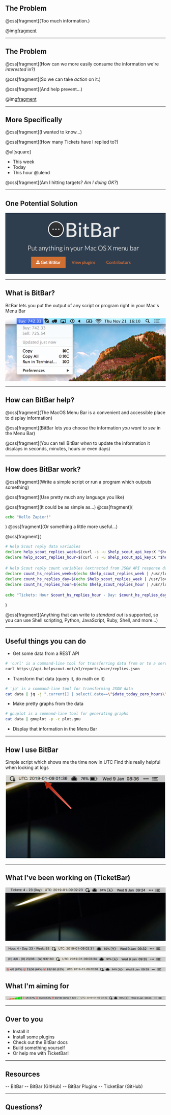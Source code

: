 ## The Problem

@css[fragment](Too much information.)

@img[fragment](https://media.giphy.com/media/3o6gDSdED1B5wjC2Gc/giphy.gif)

---

## The Problem

@css[fragment](How can we more easily consume the information we're *interested* in?)

@css[fragment](So we can take *action* on it.)

@css[fragment](And help prevent...)

@img[fragment](https://media.giphy.com/media/R0kVcQUow2Xtu/giphy.gif)

---

## More Specifically

@css[fragment](I wanted to know...)

@css[fragment](How many Tickets have I replied to?)

@ul[square]
- This week
- Today
- This hour
@ulend

@css[fragment](Am I hitting targets? *Am I doing OK?*)

---

## One Potential Solution

![BitBar](template/img/bitbar.png)

---

## What is BitBar?

BitBar lets you put the output of any script or program right in your Mac's Menu Bar

![BitBar Preview](template/img/bitbar-preview.png)

---

## How can BitBar help?

@css[fragment](The MacOS Menu Bar is a convenient and accessible place to display information)

@css[fragment](BitBar lets *you* choose the information *you want to see* in the Menu Bar)

@css[fragment](You can tell BitBar *when* to update the information it displays in seconds, minutes, hours or even days)

---

## How does BitBar work?

@css[fragment](Write a simple script or run a program which outputs something)

@css[fragment](Use pretty much any language you like)

@css[fragment](It could be as simple as...)
@css[fragment](
```bash
echo "Hello Zapier!"
```
)
@css[fragment](Or something a little more useful...)

@css[fragment](
```bash
# Help Scout reply data variables
declare help_scout_replies_week=$(curl -s -u $help_scout_api_key:X "$help_scout_url?start=$start_date_this_week&end=$end_date_this_week&viewBy=day&user=$help_scout_user_id")
declare help_scout_replies_hour=$(curl -s -u $help_scout_api_key:X "$help_scout_url?start=$start_date_this_hour&end=$end_date_this_hour&viewBy=day&user=$help_scout_user_id")

# Help Scout reply count variables (extracted from JSON API response data using 'jq')
declare count_hs_replies_week=$(echo $help_scout_replies_week | /usr/local/bin/jq -j -s 'map(.current[].replies) | add')
declare count_hs_replies_day=$(echo $help_scout_replies_week | /usr/local/bin/jq -j ".current[] | select(.date==\"$date_today_zero_hours\").replies")
declare count_hs_replies_hour=$(echo $help_scout_replies_hour | /usr/local/bin/jq -j '.current[0].replies')

echo "Tickets: Hour $count_hs_replies_hour - Day: $count_hs_replies_day -  Week: count_hs_replies_week | size=12"
```
)

@css[fragment](Anything that can write to *standard out* is supported, so you can use Shell scripting, Python, JavaScript, Ruby, Shell, and more...)

---

## Useful things you can do

- Get some data from a REST API
```bash
# 'curl' is a command-line tool for transferring data from or to a servers
curl https://api.helpscout.net/v1/reports/user/replies.json
```
- Transform that data (query it, do math on it)
```bash
# 'jq' is a command-line tool for transforming JSON data
cat data | jq -j ".current[] | select(.date==\"$date_today_zero_hours\").replies"
```
- Make pretty graphs from the data
```bash
# gnuplot is a command-line tool for generating graphs
cat data | gnuplot -p -c plot.gnu
```
- Display that information in the Menu Bar

---

## How I use BitBar

Simple script which shows me the time now in UTC
Find this really helpful when looking at logs

![UTC Timestamp](template/img/timestamp-napkin.png)

---

## What I've been working on (TicketBar)

![TicketNumbers](template/img/ticket-numbers.png)

![TicketBar](template/img/ticket-bar-r2.png)

![TicketBar](template/img/ticket-bar-r3.png)

![TicketBar](template/img/ticket-bar-actual.png)

## What I'm aiming for

![TicketBar](template/img/ticket-bar-mock.png)

---

## Over to you

- Install it
- Install some plugins
- Check out the BitBar docs
- Build something yourself
- Or help me with TicketBar!

---

## Resources

-- BitBar
-- BitBar (GitHub)
-- BitBar Plugins
-- TicketBar (GitHub)

---

## Questions?
